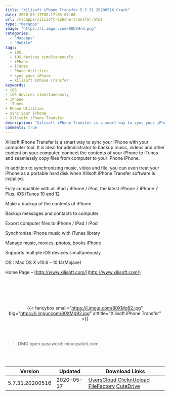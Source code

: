 ```yaml
---
title: "Xilisoft iPhone Transfer 5.7.31.20200516 Crack"
date: 2020-05-17T00:17:03-07:00
url: /macapps/xilisoft-iphone-transfer.html
type: "macapps"
image: "https://i.imgur.com/0QUSHrd.png"
categories:
  - "Macapps"
  - "Mobile"
tags:
  - iOS
  - iOS devices simultaneously
  - iPhone
  - iTunes
  - Phone Utilities
  - sync your iPhone
  - Xilisoft iPhone Transfer
keywords:
- iOS
- iOS devices simultaneously
- iPhone
- iTunes
- Phone Utilities
- sync your iPhone
- Xilisoft iPhone Transfer
description: "Xilisoft iPhone Transfer is a smart way to sync your iPhone with your computer tool. It is ideal for administrator to backup music, videos and other content on your computer"
comments: true
---
```


Xilisoft iPhone Transfer is a smart way to sync your iPhone with your computer tool. It is ideal for administrator to backup music, videos and other content on your computer, connect the contents of your iPhone to iTunes and seamlessly copy files from computer to your iPhone iPhone.

In addition to synchronizing music, video and file, you can even treat your iPhone as a portable hard disk when Xilisoft iPhone Transfer software is installed.

Fully compatible with all iPad / iPhone / iPod, the latest iPhone 7 iPhone 7 Plus, iOS iTunes 10 and 12

Make a backup of the contents of iPhone

Backup messages and contacts to computer

Export computer files to iPhone / iPad / iPod

Synchronize iPhone music with iTunes library

Manage music, movies, photos, books iPhone

Supports multiple iOS devices simultaneously

OS : Mac OS X v10.6 – 10.14(Mojave)

Home Page – [http://www.xilisoft.com/](http://www.xilisoft.com/)

<br/>
<br/>
<script async src="https://pagead2.googlesyndication.com/pagead/js/adsbygoogle.js"></script>
<ins class="adsbygoogle"
     style="display:block; text-align:center;"
     data-ad-layout="in-article"
     data-ad-format="fluid"
     data-ad-client="ca-pub-8746275014476192"
     data-ad-slot="5144997159"></ins>
<script>
     (adsbygoogle = window.adsbygoogle || []).push({});
</script>
<br/>
<br/>


<center>

{{< fancybox small="https://i.imgur.com/80XMg92.jpg" big="https://i.imgur.com/80XMg92.jpg" alttitle="Xilisoft iPhone Transfer" >}}

</center>

<br/>
<br/>


> DMG open password: minorpatch.com

<br/>

<br/>
<div id="history_version" class="history_version">

| Version | Updated | Download Links |
| ---- | ---- | ---- |
| 5.7.31.20200516 | 2020-05-17 | [UsersCloud](https://ouo.io/Y6vUBob)   [ClicknUpload](https://ouo.io/yFY3pP)   [FileFactory](https://ouo.io/nkniEP)   [CuteDrive](https://ouo.io/utiaXP) |

</div>
